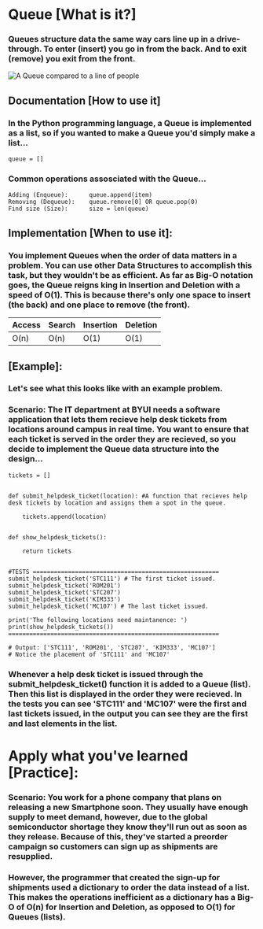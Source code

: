 # Queue [What is it?]

### Queues structure data the same way cars line up in a drive-through. To enter (insert) you go in from the back. And to exit (remove) you exit from the front.

![A Queue compared to a line of people](https://github.com/joehawkens/data-structures-final/blob/main/Assets/QueueDiagram.PNG?raw=true)

## Documentation [How to use it]

### In the Python programming language, a Queue is implemented as a list, so if you wanted to make a Queue you'd simply make a list...
```
queue = []
```
### Common operations assosciated with the Queue...
```
Adding (Enqueue):      queue.append(item)
Removing (Dequeue):    queue.remove[0] OR queue.pop(0)    
Find size (Size):      size = len(queue)
``` 


## Implementation [When to use it]:

### You implement Queues when the order of data matters in a problem. You can use other Data Structures to accomplish this task, but they wouldn't be as efficient. As far as Big-O notation goes, the Queue reigns king in Insertion and Deletion with a speed of O(1). This is because there's only one space to insert (the back) and one place to remove (the front).

Access | Search | Insertion | Deletion |
-------|--------|-----------|----------|
 O(n)  |  O(n)  |   O(1)    |    O(1)  |

## [Example]:
### Let's see what this looks like with an example problem.

### Scenario: The IT department at BYUI needs a software application that lets them recieve help desk tickets from locations around campus in real time. You want to ensure that each ticket is served in the order they are recieved, so you decide to implement the Queue data structure into the design...
```
tickets = []


def submit_helpdesk_ticket(location): #A function that recieves help desk tickets by location and assigns them a spot in the queue.

    tickets.append(location)


def show_helpdesk_tickets():

    return tickets


#TESTS =====================================================
submit_helpdesk_ticket('STC111') # The first ticket issued.
submit_helpdesk_ticket('ROM201')
submit_helpdesk_ticket('STC207')
submit_helpdesk_ticket('KIM333')
submit_helpdesk_ticket('MC107') # The last ticket issued.

print('The following locations need maintanence: ')
print(show_helpdesk_tickets())
============================================================

# Output: ['STC111', 'ROM201', 'STC207', 'KIM333', 'MC107']
# Notice the placement of 'STC111' and 'MC107'
```
### Whenever a help desk ticket is issued through the submit_helpdesk_ticket() function it is added to a Queue (list). Then this list is displayed in the order they were recieved. In the tests you can see 'STC111' and 'MC107' were the first and last tickets issued, in the output you can see they are the first and last elements in the list.

# Apply what you've learned [Practice]:

### Scenario: You work for a phone company that plans on releasing a new Smartphone soon. They usually have enough supply to meet demand, however, due to the global semiconductor shortage they know they'll run out as soon as they release. Because of this, they've started a preorder campaign so customers can sign up as shipments are resupplied.
### However, the programmer that created the sign-up for shipments used a dictionary to order the data instead of a list. This makes the operations inefficient as a dictionary has a Big-O of O(n) for Insertion and Deletion, as opposed to O(1) for Queues (lists).

```

```


